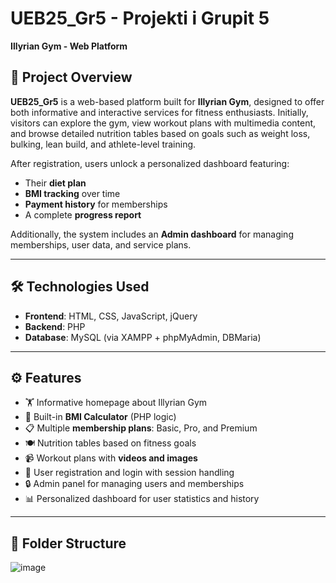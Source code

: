 # UEB25_Gr5 - Projekti i Grupit 5  
**Illyrian Gym - Web Platform**

## 📌 Project Overview
**UEB25_Gr5** is a web-based platform built for **Illyrian Gym**, designed to offer both informative and interactive services for fitness enthusiasts. Initially, visitors can explore the gym, view workout plans with multimedia content, and browse detailed nutrition tables based on goals such as weight loss, bulking, lean build, and athlete-level training.

After registration, users unlock a personalized dashboard featuring:
- Their **diet plan**
- **BMI tracking** over time
- **Payment history** for memberships
- A complete **progress report**

Additionally, the system includes an **Admin dashboard** for managing memberships, user data, and service plans.

---

## 🛠️ Technologies Used

- **Frontend**: HTML, CSS, JavaScript, jQuery  
- **Backend**: PHP  
- **Database**: MySQL (via XAMPP + phpMyAdmin, DBMaria)  

---

## ⚙️ Features

- 🏋️ Informative homepage about Illyrian Gym
- 🧮 Built-in **BMI Calculator** (PHP logic)
- 📋 Multiple **membership plans**: Basic, Pro, and Premium
- 🍽️ Nutrition tables based on fitness goals
- 📹 Workout plans with **videos and images**
- 👤 User registration and login with session handling
- 🔒 Admin panel for managing users and memberships
- 📊 Personalized dashboard for user statistics and history

---

## 📂 Folder Structure
![image](https://github.com/user-attachments/assets/71a8f9c8-d072-4ede-a8c8-9608471b5abd)


